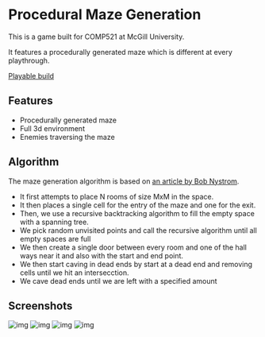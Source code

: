 # Procedural Maze Generation

This is a game built for COMP521 at McGill University.

It features a procedurally generated maze which is different at every playthrough.

[Playable build](https://eliotie.itch.io/maze-gen)

## Features
- Procedurally generated maze
- Full 3d environment
- Enemies traversing the maze 

## Algorithm 
The maze generation algorithm is based on [an article by Bob Nystrom](http://journal.stuffwithstuff.com/2014/12/21/rooms-and-mazes/).

- It first attempts to place N rooms of size MxM in the space.
- It then places a single cell for the entry of the maze and one for the exit.
- Then, we use a recursive backtracking algorithm to fill the empty space with a spanning tree. 
- We pick random unvisited points and call the recursive algorithm until all empty spaces are full
- We then create a single door between every room and one of the hall ways near it and also with the start and end point.
- We then start caving in dead ends by start at a dead end and removing cells until we hit an intersecction.
- We cave dead ends until we are left with a specified amount

## Screenshots
![img](https://i.imgur.com/D0bhK5f.png)
![img](https://i.imgur.com/POZ2sV7.png)
![img](https://img.itch.zone/aW1hZ2UvMTc5NDU5LzgzODI0NC5wbmc=/original/3pMGvR.png)
![img](https://img.itch.zone/aW1hZ2UvMTc5NDU5LzgzODI0NS5wbmc=/original/mAe2AI.png)
